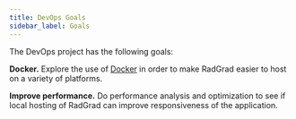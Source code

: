 ```yaml
---
title: DevOps Goals
sidebar_label: Goals
---
```


The DevOps project has the following goals:


**Docker.** Explore the use of [Docker](https://www.docker.com/) in order to make RadGrad easier to host on a variety of platforms.

**Improve performance.** Do performance analysis and optimization to see if local hosting of RadGrad can improve responsiveness of the application.



